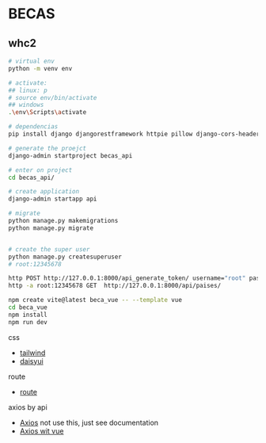 # BECAS

## whc2

```sh
# virtual env 
python -m venv env

# activate:
## linux: p
# source env/bin/activate
## windows
.\env\Scripts\activate

# dependencias
pip install django djangorestframework httpie pillow django-cors-headers

# generate the proejct
django-admin startproject becas_api

# enter on project
cd becas_api/

# create application
django-admin startapp api

# migrate
python manage.py makemigrations
python manage.py migrate


# create the super user
python manage.py createsuperuser
# root:12345678


```

```sh
http POST http://127.0.0.1:8000/api_generate_token/ username="root" password="12345678"
http -a root:12345678 GET  http://127.0.0.1:8000/api/paises/ 

```

```sh
npm create vite@latest beca_vue -- --template vue
cd beca_vue
npm install
npm run dev
```

css

- [tailwind](https://tailwindcss.com/docs/guides/vite)
- [daisyui](https://daisyui.com/docs/install/)

route

- [route](https://router.vuejs.org/installation.html#npm)

axios by api

- [Axios](https://axios-http.com/docs/intro) not use this, just see documentation
- [Axios wit vue](https://www.npmjs.com/package/vue-axios)
